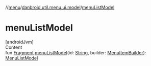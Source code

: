 //[menu](../index.md)/[danbroid.util.menu.ui.model](index.md)/[menuListModel](menu-list-model.md)



# menuListModel  
[androidJvm]  
Content  
fun [Fragment](https://developer.android.com/reference/kotlin/androidx/fragment/app/Fragment.html).[menuListModel](menu-list-model.md)(id: [String](https://kotlinlang.org/api/latest/jvm/stdlib/kotlin/-string/index.html), builder: [MenuItemBuilder](../danbroid.util.menu/-menu-item-builder/index.md)): [MenuListModel](-menu-list-model/index.md)  



